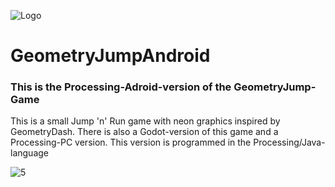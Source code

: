 ![Logo](https://github.com/user-attachments/assets/7ed24cce-d33b-4cab-8acc-57567bf1b7f0)
# GeometryJumpAndroid
### This is the Processing-Adroid-version of the GeometryJump-Game
This is a small Jump 'n' Run game with neon graphics inspired by GeometryDash.
There is also a Godot-version of this game and a Processing-PC version.
This version is programmed in the Processing/Java-language


![5](https://github.com/user-attachments/assets/569c822e-6c5b-4239-99cb-3a2f3b6ef409)

